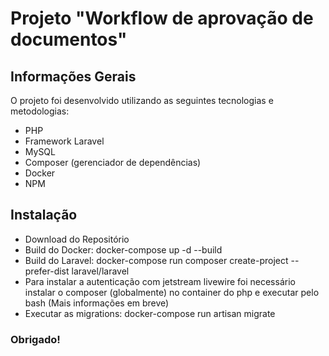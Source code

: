 # Projeto "Workflow de aprovação de documentos"
## Informações Gerais
O projeto foi desenvolvido utilizando as seguintes tecnologias e metodologias:

 - PHP
 - Framework Laravel
 - MySQL
 - Composer (gerenciador de dependências)
 - Docker
 - NPM

## Instalação

- Download do Repositório
- Build do Docker: docker-compose up -d --build
- Build do Laravel: docker-compose run composer create-project --prefer-dist laravel/laravel
- Para instalar a autenticação com jetstream livewire foi necessário instalar o composer (globalmente) no container do php e executar pelo bash (Mais informações em breve)
- Executar as migrations: docker-compose run artisan migrate
### Obrigado!
